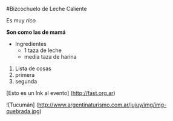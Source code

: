 #Bizcochuelo de Leche Caliente

Es muy *rico*

**Son como las de mamá**

- Ingredientes
  - 1 taza de leche
  - media taza de harina
  

1. Lista de cosas
  1. primera
  2. segunda

[Esto es un lnk al evento] (http://fast.org.ar)

![Tucumán] (http://www.argentinaturismo.com.ar/jujuy/img/img-quebrada.jpg)
